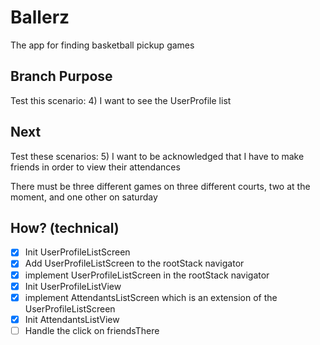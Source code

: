 # Ballerz
The app for finding basketball pickup games

## Branch Purpose
Test this scenario: 
    4) I want to see the UserProfile list    

## Next 
Test these scenarios:
    5) I want to be acknowledged that I have to make friends in order to view   their attendances



There must be three different games on three different courts, two at the moment, and one other on saturday


## How? (technical)
- [x] Init UserProfileListScreen
- [x] Add UserProfileListScreen to the rootStack navigator
- [x] implement UserProfileListScreen in the rootStack navigator
- [x] Init UserProfileListView
- [x] implement AttendantsListScreen which is an extension of the UserProfileListScreen
- [x] Init AttendantsListView
- [ ] Handle the click on friendsThere